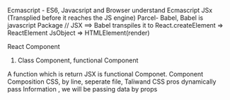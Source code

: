 Ecmascript - ES6, Javacsript and Browser understand Ecmascript
JSx (Transplied before it reaches the JS engine) Parcel- Babel,
Babel is javascript Package 
// JSX ==> Babel transpiles it to React.createElement => ReactElement JsObject => HTMLElement(render)

React Component
1. Class Component, functional Component 

A function which is return JSX is functional Componet.
Component Composition
CSS, by line, seperate file, Taliwand CSS
pros dynamically pass Information , we will be passing data by props
